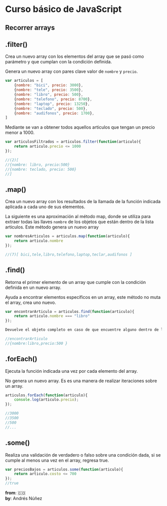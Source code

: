 # Curso básico de JavaScript

## Recorrer arrays

## .filter()

Crea un nuevo array con los elementos del array que se pasó como parámetro y que cumplan con la condición definida.

Genera un nuevo array con pares clave valor de ```nombre``` y ```precio```.

```Javascript
var articulos = [
    {nombre: "bici", precio: 3000},
    {nombre: "tele", precio: 3500},
    {nombre: "libro", precio: 500},
    {nombre: "telefono", precio: 8700},
    {nombre: "laptop", precio: 13250},
    {nombre: "teclado", precio: 500},
    {nombre: "audifonos", precio: 1700},
]
```

Mediante se van a obtener todos aquellos articulos que tengan un precio menor a 1000.

```Javascript
var articulosFiltrados = articulos.filter(function(articulo){
    return articulo.precio <= 1000
});

//(2)[
//{nombre: libro, precio:500}
//{nombre: teclado, precio: 500}
//]
```

## .map()

Crea un nuevo array con los resultados de la llamada de la función indicada aplicada a cada uno de sus elementos.

La siguiente es una aproximación al método map, donde se utiliza para extraer todas las llaves ```nombre``` de los objetos que están dentro de la lista articulos. Este método genera un nuevo array

```Javascript
var nombresArticulos = articulos.map(function(articulo){
    return articulo.nombre
});

//(7)[ bici,tele,libro,telefono,laptop,teclar,audifonos ]
```

## .find()

Retorna el primer elemento de un array que cumple con la condición definida en un nuevo array.

Ayuda a encontrar elementos específicos en un array, este método no muta el array, crea uno nuevo.

```Javascript
var encontrarArticulo = articulos.find(function(articulo){
    return articulo.nombre === "libro"
});

Devuelve el objeto completo en caso de que encuentre alguno dentro de la lista articulos, cuyo nombre sea ```"libro"```

//encontrarArticulo
//{nombre:libro,precio:500 }
```

## .forEach()

Ejecuta la función indicada una vez por cada elemento del array.

No genera un nuevo array. Es es una manera de realizar iteraciones sobre un array.

```Javascript
articulos.forEach(function(articulo){
    console.log(articulo.precio);
});

//3000
//3500
//500
//...
```

## .some()

Realiza una validación de verdadero o falso sobre una condición dada, si se cumple al menos una vez en el array, regresa true.

```Javascript
var preciosBajos = articulos.some(function(articulo){
    return articulo.costo <= 700
});
//true
```

**from**: 🇨🇴  
**by**: Andrés Núñez
